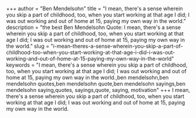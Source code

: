 +++
author = "Ben Mendelsohn"
title = "I mean, there's a sense wherein you skip a part of childhood, too, when you start working at that age I did; I was out working and out of home at 15, paying my own way in the world."
description = "the best Ben Mendelsohn Quote: I mean, there's a sense wherein you skip a part of childhood, too, when you start working at that age I did; I was out working and out of home at 15, paying my own way in the world."
slug = "i-mean-theres-a-sense-wherein-you-skip-a-part-of-childhood-too-when-you-start-working-at-that-age-i-did-i-was-out-working-and-out-of-home-at-15-paying-my-own-way-in-the-world"
keywords = "I mean, there's a sense wherein you skip a part of childhood, too, when you start working at that age I did; I was out working and out of home at 15, paying my own way in the world.,ben mendelsohn,ben mendelsohn quotes,ben mendelsohn quote,ben mendelsohn sayings,ben mendelsohn saying,quotes, sayings,quote, saying, motivation"
+++
I mean, there's a sense wherein you skip a part of childhood, too, when you start working at that age I did; I was out working and out of home at 15, paying my own way in the world.
